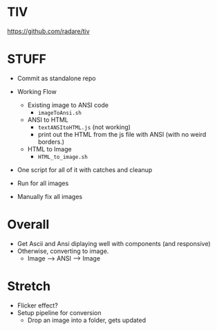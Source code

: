 
# TIV
https://github.com/radare/tiv



# STUFF

- Commit as standalone repo
- Working Flow
    - Existing image to ANSI code 
        - `imageToAnsi.sh`
    - ANSI to HTML 
        - `textANSItoHTML.js` (not working)
        - print out the HTML from the js file with ANSI (with no weird borders.)
    - HTML to Image
        - `HTML_to_image.sh`

- One script for all of it with catches and cleanup
- Run for all images 
- Manually fix all images





# Overall
- Get Ascii and Ansi diplaying well with components (and responsive)
- Otherwise, converting to image.
    - Image --> ANSI --> Image


# Stretch
- Flicker effect?
- Setup pipeline for conversion
    - Drop an image into a folder, gets updated